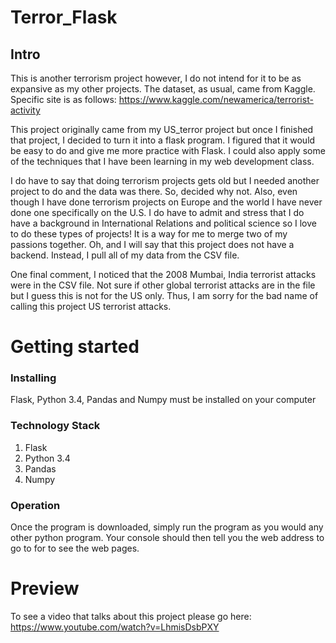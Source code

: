 # Terror_Flask
## Intro

This is another terrorism project however, I do not intend for it to be as expansive as my other projects. The dataset, as usual, came from Kaggle. Specific site is as follows: https://www.kaggle.com/newamerica/terrorist-activity

This project originally came from my US_terror project but once I finished
that project, I decided to turn it into a flask program. I figured that it would
be easy to do and give me more practice with Flask. I could also apply some
of the techniques that I have been learning in my web development class.

I do have to say that doing terrorism projects gets old but I needed another project to do and the data was there. So, decided why not. Also, even though I have done terrorism projects on Europe and the world I have never done one specifically on the U.S. I do have to admit and stress that I do have a background in International Relations and political science so I love to do these types of projects! It is a way for me to merge two of my passions together. Oh, and I will say that this project does not have a backend. Instead,
I pull all of my data from the CSV file. 

One final comment, I noticed that the 2008 Mumbai, India terrorist attacks were in the CSV file. Not sure if other global terrorist attacks are in the file but I guess this is not for the US only. Thus, I am sorry for the bad name of calling this project US terrorist attacks.


# Getting started
### Installing
Flask, Python 3.4, Pandas and Numpy must be installed on your computer

### Technology Stack

1. Flask
2. Python 3.4
3. Pandas
4. Numpy

### Operation

Once the program is downloaded, simply run the program as you would any other python program. Your console should then tell you the web address to go to for to see the web pages.

# Preview

To see a video that talks about this project please go here: https://www.youtube.com/watch?v=LhmisDsbPXY
